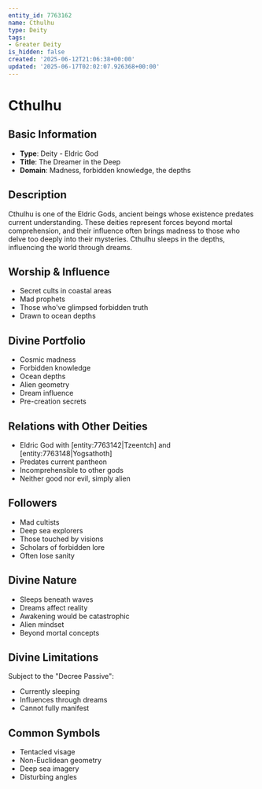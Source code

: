 ```yaml
---
entity_id: 7763162
name: Cthulhu
type: Deity
tags:
- Greater Deity
is_hidden: false
created: '2025-06-12T21:06:38+00:00'
updated: '2025-06-17T02:02:07.926368+00:00'
---
```


# Cthulhu

## Basic Information

- **Type**: Deity - Eldric God
- **Title**: The Dreamer in the Deep
- **Domain**: Madness, forbidden knowledge, the depths

## Description

Cthulhu is one of the Eldric Gods, ancient beings whose existence predates current understanding. These deities represent forces beyond mortal comprehension, and their influence often brings madness to those who delve too deeply into their mysteries. Cthulhu sleeps in the depths, influencing the world through dreams.

## Worship & Influence

- Secret cults in coastal areas
- Mad prophets
- Those who've glimpsed forbidden truth
- Drawn to ocean depths

## Divine Portfolio

- Cosmic madness
- Forbidden knowledge
- Ocean depths
- Alien geometry
- Dream influence
- Pre-creation secrets

## Relations with Other Deities

- Eldric God with [entity:7763142|Tzeentch] and [entity:7763148|Yogsathoth]
- Predates current pantheon
- Incomprehensible to other gods
- Neither good nor evil, simply alien

## Followers

- Mad cultists
- Deep sea explorers
- Those touched by visions
- Scholars of forbidden lore
- Often lose sanity

## Divine Nature

- Sleeps beneath waves
- Dreams affect reality
- Awakening would be catastrophic
- Alien mindset
- Beyond mortal concepts

## Divine Limitations

Subject to the "Decree Passive":

- Currently sleeping
- Influences through dreams
- Cannot fully manifest

## Common Symbols

- Tentacled visage
- Non-Euclidean geometry
- Deep sea imagery
- Disturbing angles